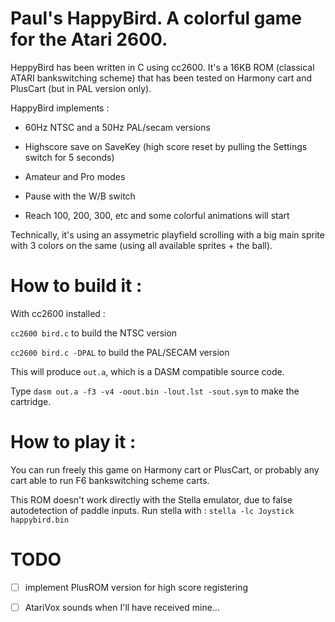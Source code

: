 # Paul's HappyBird. A colorful game for the Atari 2600.

HeppyBird has been written in C using cc2600. 
It's a 16KB ROM (classical ATARI bankswitching scheme) that has been
tested on Harmony cart and PlusCart (but in PAL version only). 

HappyBird implements :

- 60Hz NTSC and a 50Hz PAL/secam versions

- Highscore save on SaveKey (high score reset by pulling the Settings switch for 5 seconds)

- Amateur and Pro modes

- Pause with the W/B switch 

- Reach 100, 200, 300, etc and some colorful animations will start

Technically, it's using an assymetric playfield scrolling with a big main sprite with 3 colors
on the same (using all available sprites + the ball).

# How to build it :

With cc2600 installed :

`cc2600 bird.c` to build the NTSC version

`cc2600 bird.c -DPAL` to build the PAL/SECAM version

This will produce `out.a`, which is a DASM compatible source code.

Type `dasm out.a -f3 -v4 -oout.bin -lout.lst -sout.sym` to make the cartridge.

# How to play it :

You can run freely this game on Harmony cart or PlusCart, or probably any cart able to run F6 bankswitching scheme
carts.

This ROM doesn't work directly with the Stella emulator, due to false autodetection of paddle inputs. Run stella with :
`stella -lc Joystick happybird.bin`

# TODO

- [ ] implement PlusROM version for high score registering

- [ ] AtariVox sounds when I'll have received mine...
